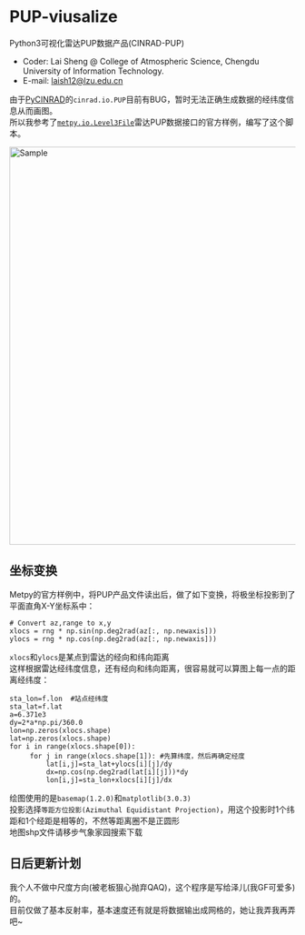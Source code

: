 # PUP-viusalize
Python3可视化雷达PUP数据产品(CINRAD-PUP)
* Coder: Lai Sheng @ College of Atmospheric Science, Chengdu University of Information Technology.
* E-mail: laish12@lzu.edu.cn

由于[PyCINRAD](https://github.com/CyanideCN/PyCINRAD)的`cinrad.io.PUP`目前有BUG，暂时无法正确生成数据的经纬度信息从而画图。<br>
所以我参考了[`metpy.io.Level3File`](https://unidata.github.io/MetPy/latest/examples/formats/NEXRAD_Level_3_File.html#sphx-glr-examples-formats-nexrad-level-3-file-py)雷达PUP数据接口的官方样例，编写了这个脚本。<br>
<p align="left">
    <img src="https://github.com/laishenggx/PUP-viusalize/raw/master/sample.png" alt="Sample"  width="700">
</p>

## 坐标变换
Metpy的官方样例中，将PUP产品文件读出后，做了如下变换，将极坐标投影到了平面直角X-Y坐标系中：
```
# Convert az,range to x,y
xlocs = rng * np.sin(np.deg2rad(az[:, np.newaxis]))
ylocs = rng * np.cos(np.deg2rad(az[:, np.newaxis]))
```
`xlocs`和`ylocs`是某点到雷达的经向和纬向距离<br>
这样根据雷达经纬度信息，还有经向和纬向距离，很容易就可以算图上每一点的距离经纬度：
```
sta_lon=f.lon  #站点经纬度
sta_lat=f.lat
a=6.371e3
dy=2*a*np.pi/360.0
lon=np.zeros(xlocs.shape)
lat=np.zeros(xlocs.shape)
for i in range(xlocs.shape[0]):
     for j in range(xlocs.shape[1]): #先算纬度，然后再确定经度
         lat[i,j]=sta_lat+ylocs[i][j]/dy
         dx=np.cos(np.deg2rad(lat[i][j]))*dy
         lon[i,j]=sta_lon+xlocs[i][j]/dx
```
绘图使用的是`basemap(1.2.0)`和`matplotlib(3.0.3)`<br>
投影选择`等距方位投影(Azimuthal Equidistant Projection)`，用这个投影时1个纬距和1个经距是相等的，不然等距离圈不是正圆形<br>
地图shp文件请移步气象家园搜索下载<br>

## 日后更新计划
我个人不做中尺度方向(被老板狠心抛弃QAQ)，这个程序是写给泽儿(我GF可爱多)的。<br>
目前仅做了基本反射率，基本速度还有就是将数据输出成网格的，她让我弄我再弄吧~<br>
